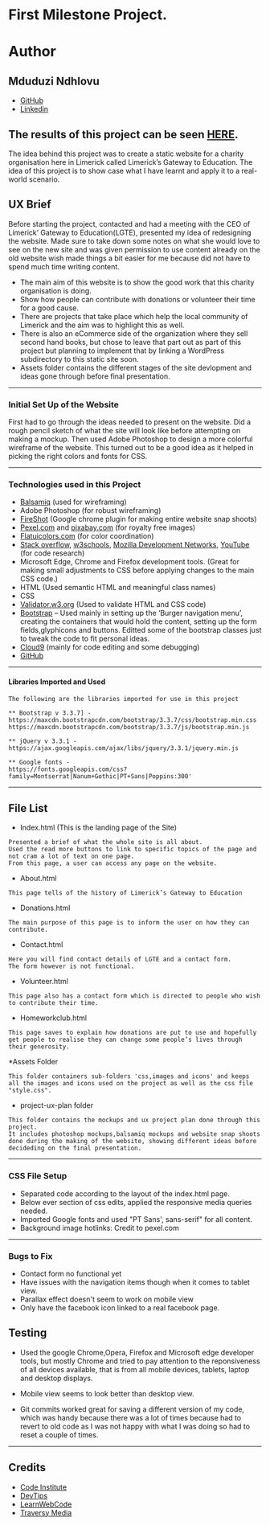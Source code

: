 # First Milestone Project.

# Author

## Mduduzi Ndhlovu

* [GitHub](https://github.com/mrndhlovu)
* [Linkedin](https://www.linkedin.com/in/mduduzi-ndhlovu-750068167/)



## The results of this project can be seen [HERE](https://mrndhlovu.github.io/milestone-project-one-LGTE/).


The idea behind this project was to create a static website for a charity organisation here in Limerick called Limerick’s Gateway to Education. The idea of this project is to show case what I have learnt and apply it to a real-world scenario. 



## UX Brief

Before starting the project, contacted and had a meeting with the CEO of Limerick’ Gateway to Education(LGTE), presented my idea of redesigning the website. 
Made sure to take down some notes on what she would love to see on the new site and was given permission to use content already on the old website wish made things a bit easier for me because did not have to spend much time writing content.

* The main aim of this website is to show the good work that this charity organisation is doing.
* Show how people can contribute with donations or volunteer their time for a good cause.
* There are projects that take place which help the local community of Limerick and the aim was to highlight this as well.
* There is also an eCommerce side of the organization where they sell second hand books, but chose to leave that part out as part of this project but planning to implement that by linking a WordPress subdirectory to this static site soon.
* Assets folder contains the different stages of the site devlopment and ideas gone through before final presentation.

___

### Initial Set Up of the Website

First had to go through the ideas needed to present on the website. Did a rough pencil sketch of what the site will look like before attempting on making a mockup. 
Then used Adobe Photoshop to design a more colorful wireframe of the website. This turned out to be a good idea as it helped in picking the right colors and fonts for CSS.

___

### Technologies used in this Project

* [Balsamiq](https://balsamiq.com/) (used for wireframing)
* Adobe Photoshop (for robust wireframing)
* [FireShot](https://chrome.google.com/webstore/detail/take-webpage-screenshots/mcbpblocgmgfnpjjppndjkmgjaogfceg) (Google chrome plugin for making entire website snap shoots)
* [Pexel.com](pexel.com) and [pixabay.com](pixabay.com) (for royalty free images)
* [Flatuicolors.com](flatuicolors.com) (for color coordination)
* [Stack overflow](https://stackoverflow.com/), [w3schools](https://www.w3schools.com/), [Mozilla Development Networks](https://developer.mozilla.org/en-US/), [YouTube](youtube.com) (for code research)
* Microsoft Edge, Chrome and Firefox development tools. (Great for making small adjustments to CSS before applying changes to the main CSS code.)
* HTML (Used semantic HTML and meaningful class names)
* CSS
* [Validator.w3.org](https://validator.w3.org/) (Used to validate HTML and CSS code)
* [Bootstrap](https://maxcdn.bootstrapcdn.com) – Used mainly in setting up the ‘Burger navigation menu’, creating the containers that would hold the content, setting up the form fields,glyphicons and buttons. Editted some of the bootstrap classes just to tweak the code to fit personal ideas.
* [Cloud9](https://c9.io/login) (mainly for code editing and some debugging)
* [GitHub](https://github.com/) 

 ___
 
#### Libraries Imported and Used 

```
The following are the libraries imported for use in this project

** Bootstrap v 3.3.7] - https://maxcdn.bootstrapcdn.com/bootstrap/3.3.7/css/bootstrap.min.css
https://maxcdn.bootstrapcdn.com/bootstrap/3.3.7/js/bootstrap.min.js

** jQuery v 3.3.1 -  
https://ajax.googleapis.com/ajax/libs/jquery/3.3.1/jquery.min.js

** Google fonts - 
https://fonts.googleapis.com/css?family=Montserrat|Nanum+Gothic|PT+Sans|Poppins:300'

```
___

## File List

* Index.html (This is the landing page of the Site)
```
Presented a brief of what the whole site is all about. 
Used the read more buttons to link to specific topics of the page and not cram a lot of text on one page. 
From this page, a user can access any page on the website.
```

* About.html 
```
This page tells of the history of Limerick’s Gateway to Education

```

* Donations.html
```
The main purpose of this page is to inform the user on how they can contribute.
```

* Contact.html
```
Here you will find contact details of LGTE and a contact form.
The form however is not functional.
```

* Volunteer.html
```
This page also has a contact form which is directed to people who wish to contribute their time.
```

* Homeworkclub.html
```
This page saves to explain how donations are put to use and hopefully get people to realise they can change some people’s lives through their generosity.
```
*Assets Folder

```
This folder containers sub-folders 'css,images and icons' and keeps all the images and icons used on the project as well as the css file "style.css".
```

* project-ux-plan folder
```
This folder contains the mockups and ux project plan done through this project. 
It includes photoshop mockups,balsamiq mockups and website snap shoots done during the making of the website, showing different ideas before decideding on the final presentation.

```

___

### CSS File Setup

* Separated code according to the layout of the index.html page. 
* Below ever section of css edits, applied the responsive media queries needed.
* Imported Google fonts and used "PT Sans', sans-serif" for all content.
* Background image hotlinks: Credit to pexel.com

___

### Bugs to Fix

* Contact form no functional yet
* Have issues with the navigation items though when it comes to tablet view.
* Parallax effect doesn't seem to work on mobile view
* Only have the facebook icon linked to a real facebook page.

## Testing

* Used the google Chrome,Opera, Firefox and Microsoft edge developer tools, but mostly Chrome and tried to pay attention to the reponsiveness of all devices available, that is from all mobile devices, tablets, laptop and desktop displays. 

* Mobile view seems to look better than desktop view.

* Git commits worked great for saving a different version of my code, which was handy because there was a lot of times because had to revert to old code as I was not happy with what I was doing so had to reset a couple of times.

___
## Credits

* [Code Institute](https://www.codeinstitute.net/)
* [DevTips](https://www.youtube.com/channel/UCyIe-61Y8C4_o-zZCtO4ETQ)
* [LearnWebCode](https://www.youtube.com/watch?v=k32voqQhODc)
* [Traversy Media](https://www.youtube.com/watch?v=JJSoEo8JSnc&t=801s)









